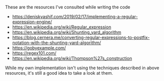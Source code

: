 These are the resources I've consulted while writing the code

- https://deniskyashif.com/2019/02/17/implementing-a-regular-expression-engine/
- https://en.wikipedia.org/wiki/Regular_expression
- https://en.wikipedia.org/wiki/Shunting_yard_algorithm
- https://blog.cernera.me/converting-regular-expressions-to-postfix-notation-with-the-shunting-yard-algorithm/
- https://gobyexample.com/
- https://regex101.com/
- https://en.wikipedia.org/wiki/Thompson%27s_construction

While my own implementation isn't using the techniques described in above resources, it's still a good idea to take a look at them.
